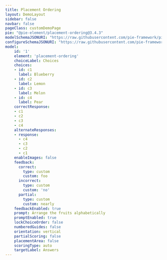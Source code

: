 ```yaml
---
title: Placement Ordering
layout: DemoLayout
sidebar: false
navbar: false
pageClass: customDemoPage
pie: "@pie-element/placement-ordering@3.4.3"
modelSchemaJSONURI: "https://raw.githubusercontent.com/pie-framework/pie-elements/develop/packages/placement-ordering/docs/pie-schema.json"
configureSchemaJSONURI: "https://raw.githubusercontent.com/pie-framework/pie-elements/develop/packages/placement-ordering/docs/config-schema.json"
model:
    id: '1'
    element: 'placement-ordering'
    choiceLabel: Choices
    choices:
    - id: c1
      label: Blueberry
    - id: c2
      label: Lemon
    - id: c3
      label: Melon
    - id: c4
      label: Pear
    correctResponse:
    - c1
    - c2
    - c3
    - c4
    alternateResponses:
    - response:
      - c4
      - c3
      - c2
      - c1
    enableImages: false
    feedback:
      correct:
        type: custom
        custom: foo
      incorrect:
        type: custom
        custom: 'no'
      partial:
        type: custom
        custom: nearly
    feedbackEnabled: true
    prompt: Arrange the fruits alphabetically
    promptEnabled: true
    lockChoiceOrder: false
    numberedGuides: false
    orientation: vertical
    partialScoring: false
    placementArea: false
    scoringType: auto
    targetLabel: Answers
---
```

